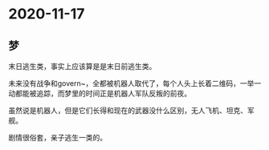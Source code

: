 # 2020-11-17

## 梦

末日逃生类，事实上应该算是是末日前逃生类。

未来没有战争和govern~，全都被机器人取代了，每个人头上长着二维码，一举一动都能被追踪，而梦里的时间正是机器人军队反叛的前夜。

虽然说是机器人，但是它们长得和现在的武器没什么区别，无人飞机、坦克、军舰。

剧情很俗套，亲子逃生一类的。

